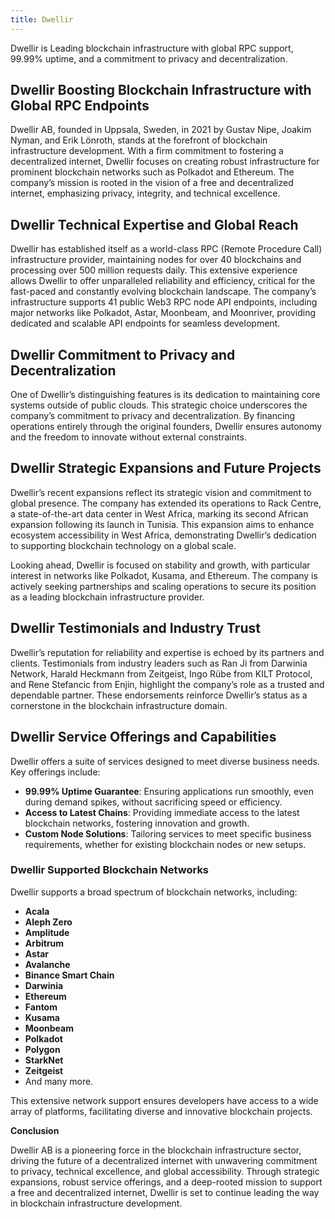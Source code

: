 ```yaml
---
title: Dwellir
---
```


Dwellir is Leading blockchain infrastructure with global RPC support, 99.99% uptime, and a commitment to privacy and decentralization.

Dwellir Boosting Blockchain Infrastructure with Global RPC Endpoints
--------------------------------------------------------------------

Dwellir AB, founded in Uppsala, Sweden, in 2021 by Gustav Nipe, Joakim Nyman, and Erik Lönroth, stands at the forefront of blockchain infrastructure development. With a firm commitment to fostering a decentralized internet, Dwellir focuses on creating robust infrastructure for prominent blockchain networks such as Polkadot and Ethereum. The company’s mission is rooted in the vision of a free and decentralized internet, emphasizing privacy, integrity, and technical excellence.

**Dwellir Technical Expertise and Global Reach**
------------------------------------------------

Dwellir has established itself as a world-class RPC (Remote Procedure Call) infrastructure provider, maintaining nodes for over 40 blockchains and processing over 500 million requests daily. This extensive experience allows Dwellir to offer unparalleled reliability and efficiency, critical for the fast-paced and constantly evolving blockchain landscape. The company’s infrastructure supports 41 public Web3 RPC node API endpoints, including major networks like Polkadot, Astar, Moonbeam, and Moonriver, providing dedicated and scalable API endpoints for seamless development.

**Dwellir Commitment to Privacy and Decentralization**
------------------------------------------------------

One of Dwellir’s distinguishing features is its dedication to maintaining core systems outside of public clouds. This strategic choice underscores the company’s commitment to privacy and decentralization. By financing operations entirely through the original founders, Dwellir ensures autonomy and the freedom to innovate without external constraints.

**Dwellir Strategic Expansions and Future Projects**
----------------------------------------------------

Dwellir’s recent expansions reflect its strategic vision and commitment to global presence. The company has extended its operations to Rack Centre, a state-of-the-art data center in West Africa, marking its second African expansion following its launch in Tunisia. This expansion aims to enhance ecosystem accessibility in West Africa, demonstrating Dwellir’s dedication to supporting blockchain technology on a global scale.

Looking ahead, Dwellir is focused on stability and growth, with particular interest in networks like Polkadot, Kusama, and Ethereum. The company is actively seeking partnerships and scaling operations to secure its position as a leading blockchain infrastructure provider.

**Dwellir Testimonials and Industry Trust**
-------------------------------------------

Dwellir’s reputation for reliability and expertise is echoed by its partners and clients. Testimonials from industry leaders such as Ran Ji from Darwinia Network, Harald Heckmann from Zeitgeist, Ingo Rübe from KILT Protocol, and Rene Stefancic from Enjin, highlight the company’s role as a trusted and dependable partner. These endorsements reinforce Dwellir’s status as a cornerstone in the blockchain infrastructure domain.

**Dwellir Service Offerings and Capabilities**
----------------------------------------------

Dwellir offers a suite of services designed to meet diverse business needs. Key offerings include:

- **99.99% Uptime Guarantee**: Ensuring applications run smoothly, even during demand spikes, without sacrificing speed or efficiency.
- **Access to Latest Chains**: Providing immediate access to the latest blockchain networks, fostering innovation and growth.
- **Custom Node Solutions**: Tailoring services to meet specific business requirements, whether for existing blockchain nodes or new setups.

### **Dwellir Supported Blockchain Networks**

Dwellir supports a broad spectrum of blockchain networks, including:

- **Acala**
- **Aleph Zero**
- **Amplitude**
- **Arbitrum**
- **Astar**
- **Avalanche**
- **Binance Smart Chain**
- **Darwinia**
- **Ethereum**
- **Fantom**
- **Kusama**
- **Moonbeam**
- **Polkadot**
- **Polygon**
- **StarkNet**
- **Zeitgeist**
- And many more.

This extensive network support ensures developers have access to a wide array of platforms, facilitating diverse and innovative blockchain projects.

**Conclusion**

Dwellir AB is a pioneering force in the blockchain infrastructure sector, driving the future of a decentralized internet with unwavering commitment to privacy, technical excellence, and global accessibility. Through strategic expansions, robust service offerings, and a deep-rooted mission to support a free and decentralized internet, Dwellir is set to continue leading the way in blockchain infrastructure development.
